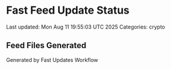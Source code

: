 # Fast Feed Update Status
Last updated: Mon Aug 11 19:55:03 UTC 2025
Categories: crypto

## Feed Files Generated

Generated by Fast Updates Workflow

